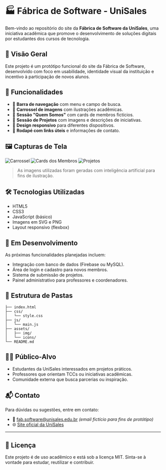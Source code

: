 
# 🏭 Fábrica de Software - UniSales

Bem-vindo ao repositório do site da **Fábrica de Software da UniSales**, uma iniciativa acadêmica que promove o desenvolvimento de soluções digitais por estudantes dos cursos de tecnologia.

## 🚀 Visão Geral

Este projeto é um protótipo funcional do site da Fábrica de Software, desenvolvido com foco em usabilidade, identidade visual da instituição e incentivo à participação de novos alunos.

## 📌 Funcionalidades

- 🔎 **Barra de navegação** com menu e campo de busca.
- 🎠 **Carrossel de imagens** com ilustrações acadêmicas.
- 👥 **Sessão "Quem Somos"** com cards de membros fictícios.
- 💼 **Sessão de Projetos** com imagens e descrições de iniciativas.
- 📱 **Design responsivo** para diferentes dispositivos.
- 🔗 **Rodapé com links úteis** e informações de contato.

## 🖼️ Capturas de Tela

![Carrossel](./assets/img/carrossel1.png)
![Cards dos Membros](./assets/img/membros1.png)
![Projetos](./assets/img/projetos1.png)

> As imagens utilizadas foram geradas com inteligência artificial para fins de ilustração.

## 🛠️ Tecnologias Utilizadas

- HTML5
- CSS3
- JavaScript (básico)
- Imagens em SVG e PNG
- Layout responsivo (flexbox)

## 🧪 Em Desenvolvimento

As próximas funcionalidades planejadas incluem:
- Integração com banco de dados (Firebase ou MySQL).
- Área de login e cadastro para novos membros.
- Sistema de submissão de projetos.
- Painel administrativo para professores e coordenadores.

## 📁 Estrutura de Pastas

```
├── index.html
├── css/
│   └── style.css
├── js/
│   └── main.js
├── assets/
│   ├── img/
│   └── icons/
└── README.md
```

## 👨‍🎓 Público-Alvo

- Estudantes da UniSales interessados em projetos práticos.
- Professores que orientam TCCs ou iniciativas acadêmicas.
- Comunidade externa que busca parcerias ou inspiração.

## 📬 Contato

Para dúvidas ou sugestões, entre em contato:
- 📧 fab.software@unisales.edu.br *(email fictício para fins de protótipo)*
- 🌐 [Site oficial da UniSales](https://unisales.br)

---

## 📄 Licença

Este projeto é de uso acadêmico e está sob a licença MIT. Sinta-se à vontade para estudar, reutilizar e contribuir.
